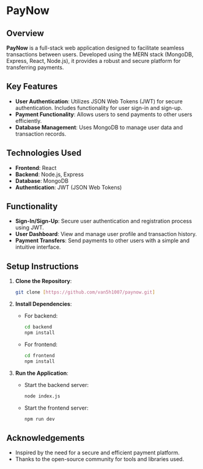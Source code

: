 # PayNow

## Overview

**PayNow** is a full-stack web application designed to facilitate seamless transactions between users. Developed using the MERN stack (MongoDB, Express, React, Node.js), it provides a robust and secure platform for transferring payments.

## Key Features

- **User Authentication**: Utilizes JSON Web Tokens (JWT) for secure authentication. Includes functionality for user sign-in and sign-up.
- **Payment Functionality**: Allows users to send payments to other users efficiently.
- **Database Management**: Uses MongoDB to manage user data and transaction records.

## Technologies Used

- **Frontend**: React
- **Backend**: Node.js, Express
- **Database**: MongoDB
- **Authentication**: JWT (JSON Web Tokens)

## Functionality

- **Sign-In/Sign-Up**: Secure user authentication and registration process using JWT.
- **User Dashboard**: View and manage user profile and transaction history.
- **Payment Transfers**: Send payments to other users with a simple and intuitive interface.

## Setup Instructions

1. **Clone the Repository**:
    ```bash
    git clone [https://github.com/van5h1007/paynow.git]

    ```

2. **Install Dependencies**:
    - For backend:
        ```bash
        cd backend
        npm install
        ```
    - For frontend:
        ```bash
        cd frontend
        npm install
        ```

3. **Run the Application**:
    - Start the backend server:
        ```bash
       node index.js
        ```
    - Start the frontend server:
        ```bash
        npm run dev
        ```

## Acknowledgements

- Inspired by the need for a secure and efficient payment platform.
- Thanks to the open-source community for tools and libraries used.

